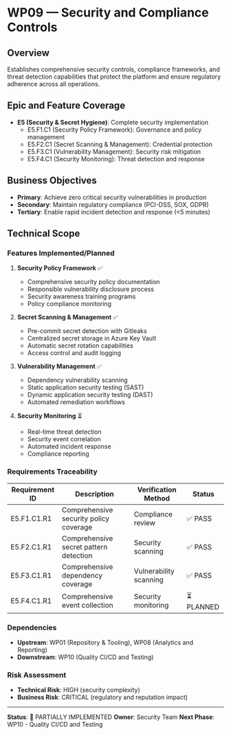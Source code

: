 # WP09 — Security and Compliance Controls

## Overview
Establishes comprehensive security controls, compliance frameworks, and threat detection capabilities that protect the platform and ensure regulatory adherence across all operations.

## Epic and Feature Coverage
- **E5 (Security & Secret Hygiene)**: Complete security implementation
  - E5.F1.C1 (Security Policy Framework): Governance and policy management
  - E5.F2.C1 (Secret Scanning & Management): Credential protection
  - E5.F3.C1 (Vulnerability Management): Security risk mitigation
  - E5.F4.C1 (Security Monitoring): Threat detection and response

## Business Objectives
- **Primary**: Achieve zero critical security vulnerabilities in production
- **Secondary**: Maintain regulatory compliance (PCI-DSS, SOX, GDPR)
- **Tertiary**: Enable rapid incident detection and response (<5 minutes)

## Technical Scope

### Features Implemented/Planned
1. **Security Policy Framework** ✅
   - Comprehensive security policy documentation
   - Responsible vulnerability disclosure process
   - Security awareness training programs
   - Policy compliance monitoring

2. **Secret Scanning & Management** ✅
   - Pre-commit secret detection with Gitleaks
   - Centralized secret storage in Azure Key Vault
   - Automatic secret rotation capabilities
   - Access control and audit logging

3. **Vulnerability Management** ✅
   - Dependency vulnerability scanning
   - Static application security testing (SAST)
   - Dynamic application security testing (DAST)
   - Automated remediation workflows

4. **Security Monitoring** ⏳
   - Real-time threat detection
   - Security event correlation
   - Automated incident response
   - Compliance reporting

### Requirements Traceability
| Requirement ID | Description | Verification Method | Status |
|---|---|---|---|
| E5.F1.C1.R1 | Comprehensive security policy coverage | Compliance review | ✅ PASS |
| E5.F2.C1.R1 | Comprehensive secret pattern detection | Security scanning | ✅ PASS |
| E5.F3.C1.R1 | Comprehensive dependency coverage | Vulnerability scanning | ✅ PASS |
| E5.F4.C1.R1 | Comprehensive event collection | Security monitoring | ⏳ PLANNED |

### Dependencies
- **Upstream**: WP01 (Repository & Tooling), WP08 (Analytics and Reporting)
- **Downstream**: WP10 (Quality CI/CD and Testing)

### Risk Assessment
- **Technical Risk**: HIGH (security complexity)
- **Business Risk**: CRITICAL (regulatory and reputation impact)

---
**Status**: 🔄 PARTIALLY IMPLEMENTED
**Owner**: Security Team
**Next Phase**: WP10 - Quality CI/CD and Testing